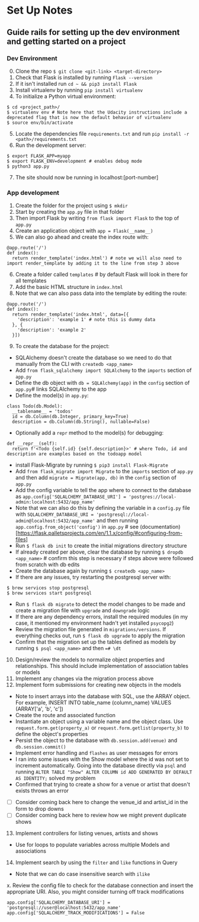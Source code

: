 # Set Up Notes
## Guide rails for setting up the dev environment and getting started on a project

### Dev Environment
0. Clone the repo `$ git clone <git-link> <target-directory>`
1. Check that Flask is installed by running `Flask --version`
2. If it isn't installed run `cd ~ && pip3 install Flask`
3. Install virtualenv by running `pip install virtualenv`
4. To initialize a Python virtual environment:
```
$ cd <project_path>/
$ virtualenv env # Note here that the Udacity instructions include a deprecated flag that is now the default behavior of virtualenv
$ source env/bin/activate
```
5. Locate the dependencies file `requirements.txt` and run `pip install -r <path>/requirements.txt`
6. Run the development server:
```
$ export FLASK_APP=myapp
$ export FLASK_ENV=development # enables debug mode
$ python3 app.py
```
7. The site should now be running in localhost:[port-number]

### App development
1. Create the folder for the project using `$ mkdir`
2. Start by creating the `app.py` file in that folder
3. Then import Flask by writing `from flask import Flask` to the top of `app.py`
4. Create an application object with `app = Flask(__name__)`
5. We can also go ahead and create the index route with:
```
@app.route('/')
def index():
  return render_template('index.html') # note we will also need to import render_template by adding it to the line from step 3 above
```
6. Create a folder called `templates` # by default Flask will look in there for all templates
7. Add the basic HTML structure in `index.html`
8. Note that we can also pass data into the template by editing the route:
```
@app.route('/')
def index():
  return render_template('index.html', data=[{
    'description': 'example 1' # note this is dummy data
  }, {
    'description': 'example 2'
  }])
```
9. To create the database for the project:
  * SQLAlchemy doesn't create the database so we need to do that manually from the CLI with `createdb <app_name>`
  * Add `from flask_sqlalchemy import SQLAlchemy` to the `imports` section of `app.py`
  * Define the db object with `db = SQLAlchemy(app)` in the `config` section of `app.py`# links SQLAlchemy to the app
  * Define the model(s) in `app.py`:
  ```
  class Todo(db.Model):
    __tablename__ = 'todos'
    id = db.Column(db.Integer, primary_key=True)
    description = db.Column(db.String(), nullable=False)
  ```
  * Optionally add a `repr` method to the model(s) for debugging:
  ```
  def __repr__(self):
    return f'<Todo {self.id} {self.description}>' # where Todo, id and description are examples based on the todoapp model
  ```
  * install Flask-Migrate by running `$ pip3 install Flask-Migrate`
  * Add `from flask_migrate import Migrate` to the `imports` section of `app.py` and then add `migrate = Migrate(app, db)` in the `config` section of `app.py`
  * Add the config variable to tell the app where to connect to the database as `app.config['SQLALCHEMY_DATABASE_URI'] = 'postgres://local-admin:localhost:5432/app_name'`
  * Note that we can also do this by defining the variable in a `config.py` file with `SQLALCHEMY_DATABASE_URI = 'postgresql://local-admin@localhost:5432/app_name'` and then running `app.config.from_object('config')` in `app.py` # see (documentation)[https://flask.palletsprojects.com/en/1.1.x/config/#configuring-from-files]
  * Run `$ flask db init` to create the initial migrations directory structure
  * If already created per above, clear the database by running `$ dropdb <app_name>` # confirm this step is necessary if steps above were followed from scratch with db edits
  * Create the database again by running `$ createdb <app_name>`
  * If there are any issues, try restarting the postgresql server with:
  ```
  $ brew services stop postgresql
  $ brew services start postgresql
  ```
  * Run `$ flask db migrate` to detect the model changes to be made and create a migration file with `upgrade` and `downgrade` logic
  * If there are any dependency errors, install the required modules (in my case, it mentioned my environment hadn't yet installed `psycopg2`)
  * Review the migration file generated in `migrations/versions`. If everything checks out, run `$ flask db upgrade` to apply the migration
  * Confirm that the migration set up the tables defined as models by running `$ psql <app_name>` and then `=# \dt`
10. Design/review the models to normalize object properties and relationships. This should include implementation of association tables or models
11. Implement any changes via the migration process above
12. Implement form submissions for creating new objects in the models
  * Note to insert arrays into the database with SQL, use the ARRAY object. For example, INSERT INTO table_name (column_name) VALUES (ARRAY['a', 'b', 'c'])
  * Create the route and associated function
  * Instantiate an object using a variable name and the object class. Use `request.form.get(property_a)` or `request.form.getlist(property_b)` to define the object's properties
  * Persist the object to the database with `db.session.add(venue)` and `db.session.commit()`
  * Implement error handling and `flashes` as user messages for errors
  * I ran into some issues with the Show model where the id was not set to increment automatically. Going into the database directly via `psql` and running `ALTER TABLE "Show" ALTER COLUMN id ADD GENERATED BY DEFAULT AS IDENTITY;` solved my problem
  * Confirmed that trying to create a show for a venue or artist that doesn't exists throws an error
  * [ ] Consider coming back here to change the venue_id and artist_id in the form to drop downs
  * [ ] Consider coming back here to review how we might prevent duplicate shows
13. Implement controllers for listing venues, artists and shows
  * Use for loops to populate variables across multiple Models and associations
14. Implement search by using the `filter` and `like` functions in Query
  * Note that we can do case insensitive search with `ilike`




x. Review the config file to check for the database connection and insert the appropriate URI. Also, you might consider turning off track modifications
```
app.config['SQLALCHEMY_DATABASE_URI'] = 'postgresql://user@localhost:5432/app_name'
app.config['SQLALCHEMY_TRACK_MODIFICATIONS'] = False
```
